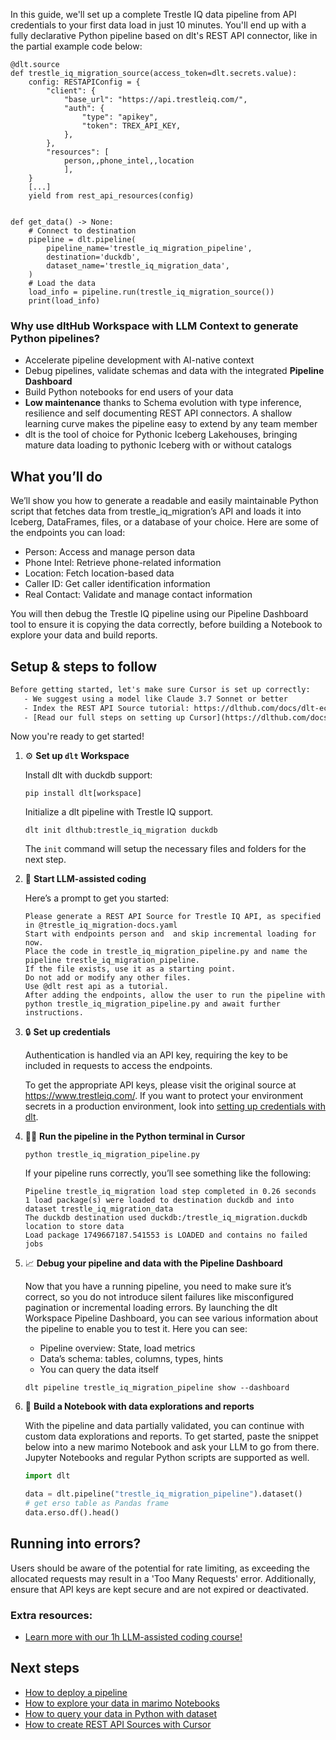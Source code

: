 In this guide, we'll set up a complete Trestle IQ data pipeline from API credentials to your first data load in just 10 minutes. You'll end up with a fully declarative Python pipeline based on dlt's REST API connector, like in the partial example code below:

```python-outcome
@dlt.source
def trestle_iq_migration_source(access_token=dlt.secrets.value):
    config: RESTAPIConfig = {
        "client": {
            "base_url": "https://api.trestleiq.com/",
            "auth": {
                "type": "apikey",
                "token": TREX_API_KEY,
            },
        },
        "resources": [
            person,,phone_intel,,location
            ],
    }
    [...]
    yield from rest_api_resources(config)


def get_data() -> None:
    # Connect to destination
    pipeline = dlt.pipeline(
        pipeline_name='trestle_iq_migration_pipeline',
        destination='duckdb',
        dataset_name='trestle_iq_migration_data', 
    )
    # Load the data
    load_info = pipeline.run(trestle_iq_migration_source())
    print(load_info) 
```

### Why use dltHub Workspace with LLM Context to generate Python pipelines?

- Accelerate pipeline development with AI-native context
- Debug pipelines, validate schemas and data with the integrated **Pipeline Dashboard**
- Build Python notebooks for end users of your data
- **Low maintenance** thanks to Schema evolution with type inference, resilience and self documenting REST API connectors. A shallow learning curve makes the pipeline easy to extend by any team member
- dlt is the tool of choice for Pythonic Iceberg Lakehouses, bringing mature data loading to pythonic Iceberg with or without catalogs

## What you’ll do

We’ll show you how to generate a readable and easily maintainable Python script that fetches data from trestle_iq_migration’s API and loads it into Iceberg, DataFrames, files, or a database of your choice. Here are some of the endpoints you can load:

- Person: Access and manage person data
- Phone Intel: Retrieve phone-related information
- Location: Fetch location-based data
- Caller ID: Get caller identification information
- Real Contact: Validate and manage contact information

You will then debug the Trestle IQ pipeline using our Pipeline Dashboard tool to ensure it is copying the data correctly, before building a Notebook to explore your data and build reports.

## Setup & steps to follow

```default
Before getting started, let's make sure Cursor is set up correctly:
   - We suggest using a model like Claude 3.7 Sonnet or better
   - Index the REST API Source tutorial: https://dlthub.com/docs/dlt-ecosystem/verified-sources/rest_api/ and add it to context as **@dlt rest api**
   - [Read our full steps on setting up Cursor](https://dlthub.com/docs/dlt-ecosystem/llm-tooling/cursor-restapi#23-configuring-cursor-with-documentation)
```

Now you're ready to get started!

1. ⚙️ **Set up `dlt` Workspace**
    
    Install dlt with duckdb support:
    ```shell
    pip install dlt[workspace]
    ```

    Initialize a dlt pipeline with Trestle IQ support.
    ```shell
    dlt init dlthub:trestle_iq_migration duckdb
    ```

    The `init` command will setup the necessary files and folders for the next step.
    
2. 🤠 **Start LLM-assisted coding**
    
    Here’s a prompt to get you started:
    
    ```prompt
    Please generate a REST API Source for Trestle IQ API, as specified in @trestle_iq_migration-docs.yaml 
    Start with endpoints person and  and skip incremental loading for now. 
    Place the code in trestle_iq_migration_pipeline.py and name the pipeline trestle_iq_migration_pipeline. 
    If the file exists, use it as a starting point. 
    Do not add or modify any other files. 
    Use @dlt rest api as a tutorial. 
    After adding the endpoints, allow the user to run the pipeline with python trestle_iq_migration_pipeline.py and await further instructions.
    ```

    
3. 🔒 **Set up credentials** 
    
    Authentication is handled via an API key, requiring the key to be included in requests to access the endpoints.
    
    To get the appropriate API keys, please visit the original source at https://www.trestleiq.com/.
    If you want to protect your environment secrets in a production environment, look into [setting up credentials with dlt](https://dlthub.com/docs/walkthroughs/add_credentials).
    
4. 🏃‍♀️ **Run the pipeline in the Python terminal in Cursor**
    
    ```shell
    python trestle_iq_migration_pipeline.py
    ```
    
    If your pipeline runs correctly, you’ll see something like the following:
    
    ```shell
    Pipeline trestle_iq_migration load step completed in 0.26 seconds
    1 load package(s) were loaded to destination duckdb and into dataset trestle_iq_migration_data
    The duckdb destination used duckdb:/trestle_iq_migration.duckdb location to store data
    Load package 1749667187.541553 is LOADED and contains no failed jobs
    ```
    
5. 📈 **Debug your pipeline and data with the Pipeline Dashboard**

    Now that you have a running pipeline, you need to make sure it’s correct, so you do not introduce silent failures like misconfigured pagination or incremental loading errors. By launching the dlt Workspace Pipeline Dashboard, you can see various information about the pipeline to enable you to test it. Here you can see:
    - Pipeline overview: State, load metrics
    - Data’s schema: tables, columns, types, hints
    - You can query the data itself
    
    ```shell
    dlt pipeline trestle_iq_migration_pipeline show --dashboard
    ```
    
6. 🐍 **Build a Notebook with data explorations and reports**

    With the pipeline and data partially validated, you can continue with custom data explorations and reports. To get started, paste the snippet below into a new marimo Notebook and ask your LLM to go from there. Jupyter Notebooks and regular Python scripts are supported as well.

    
    ```python
    import dlt

   data = dlt.pipeline("trestle_iq_migration_pipeline").dataset()
   # get erso table as Pandas frame
   data.erso.df().head()
    ```

## Running into errors?

Users should be aware of the potential for rate limiting, as exceeding the allocated requests may result in a 'Too Many Requests' error. Additionally, ensure that API keys are kept secure and are not expired or deactivated.

### Extra resources:

- [Learn more with our 1h LLM-assisted coding course!](https://www.youtube.com/watch?v=GGid70rnJuM)

## Next steps

- [How to deploy a pipeline](https://dlthub.com/docs/walkthroughs/deploy-a-pipeline)
- [How to explore your data in marimo Notebooks](https://dlthub.com/docs/general-usage/dataset-access/marimo)
- [How to query your data in Python with dataset](https://dlthub.com/docs/general-usage/dataset-access/dataset)
- [How to create REST API Sources with Cursor](https://dlthub.com/docs/dlt-ecosystem/llm-tooling/cursor-restapi)